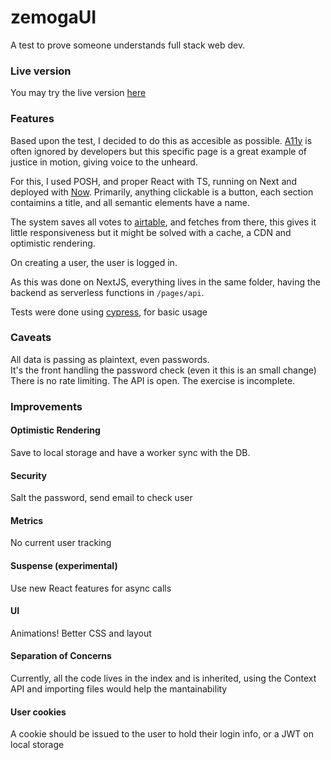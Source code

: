 # zemogaUI

A test to prove someone understands full stack web dev.
### Live version

You may try the live version [here](https://zemogaui.estebandalelr1.now.sh)
### Features

Based upon the test, I decided to do this as accesible as possible. [A11y](https://developer.mozilla.org/en-US/docs/Web/Accessibility) is often ignored by developers but this specific page is a great example of justice in motion, giving voice to the unheard. 

For this, I used POSH, and proper React with TS, running on Next and deployed with [Now](zeit.co). Primarily, anything clickable is a button, each section contaimins a title, and all semantic elements have a name.

The system saves all votes to [airtable](https://airtable.com/), and fetches from there, this gives it little responsiveness but it might be solved with a cache, a CDN and optimistic rendering.

On creating a user, the user is logged in.

As this was done on NextJS, everything lives in the same folder, having the backend as serverless functions in ```/pages/api```.

Tests were done using [cypress](https://cypress.io), for basic usage 
### Caveats
All data is passing as plaintext, even passwords.  
It's the front handling the password check (even it this is an small change)
There is no rate limiting.
The API is open.
The exercise is incomplete.

### Improvements
#### Optimistic Rendering
Save to local storage and have a worker sync with the DB.
#### Security 
Salt the password, send email to check user
#### Metrics
No current user tracking
#### Suspense (experimental)
Use new React features for async calls
#### UI
Animations!
Better CSS and layout
#### Separation of Concerns
Currently, all the code lives in the index and is inherited, using the Context API and importing files would help the mantainability
#### User cookies
A cookie should be issued to the user to hold their login info, or a JWT on local storage